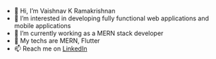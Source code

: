 - 👋 Hi, I’m  Vaishnav K Ramakrishnan
- 👀 I’m interested in developing fully functional web applications and mobile applications
- 🌱 I’m currently working as a MERN stack developer
- 💞️ My techs are MERN, Flutter
- 📫 Reach me on [LinkedIn](https://www.linkedin.com/in/333vkr/)

<!---
333vkr/333vkr is a ✨ special ✨ repository because its `README.md` (this file) appears on your GitHub profile.
You can click the Preview link to take a look at your changes.
--->
